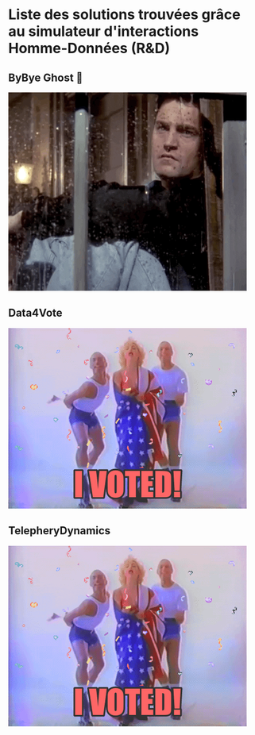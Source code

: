 # Liste des solutions trouvées grâce au simulateur d'interactions Homme-Données (R&D)

## ByBye Ghost 👻

[![Illustration](https://github.com/datactivist/hdi_solution/raw/main/images/alone.gif)](https://datactivist.coop/hdi_solution/ByBye%20Ghost%20%F0%9F%91%BB.html)

## Data4Vote

[![Illustration](https://github.com/datactivist/hdi_solution/raw/main/images/vote.gif)](https://datactivist.coop/hdi_solution/Vote4Data🗳%EF%B8%8F.html)

## TelepheryDynamics

[![Illustration](https://github.com/datactivist/hdi_solution/raw/main/images/vote.gif)](https://datactivist.coop/hdi_solution/Vote4Data🗳%EF%B8%8F.html)
